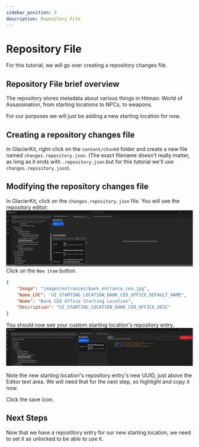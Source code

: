 ```yaml
---
sidebar_position: 3
description: Repository File
---
```


# Repository File

For this tutorial, we will go over creating a repository changes file.

## Repository File brief overview

The repository stores metadata about various things in Hitman: World of Assassination, from starting locations to NPCs, to weapons.

For our purposes we will just be adding a new starting location for now. 

## Creating a repository changes file
In GlacierKit, right-click on the `content/chunk0` folder and create a new file named `changes.repository.json`. (The exact filename doesn't really matter, as long as it ends with `.repository.json` but for this tutorial we'll use `changes.repository.json`).

## Modifying the repository changes file
In GlacierKit, click on the `changes.repository.json` file. You will see the repository editor:  
![repository.png](resources/repository.png)
Click on the `New item` button.

```json
{
    "Image": "images/entrances/bank_entrance_ceo.jpg",
    "Name_LOC": "UI_STARTING_LOCATION_BANK_CEO_OFFICE_DEFAULT_NAME",
    "Name": "Bank CEO Office Starting Location",
    "Description": "UI_STARTING_LOCATION_BANK_CEO_OFFICE_DESC"
}
```
You should now see your custom starting location's repository entry.  
![repository_ceo_office.png](resources/repository_ceo_office.png)

Note the new starting location's repository entry's new UUID, just above the Editor text area. We will need that for the next step, so highlight and copy it now.

Click the save icon.

## Next Steps
Now that we have a repostitory entry for our new starting location, we need to set it as unlocked to be able to use it.